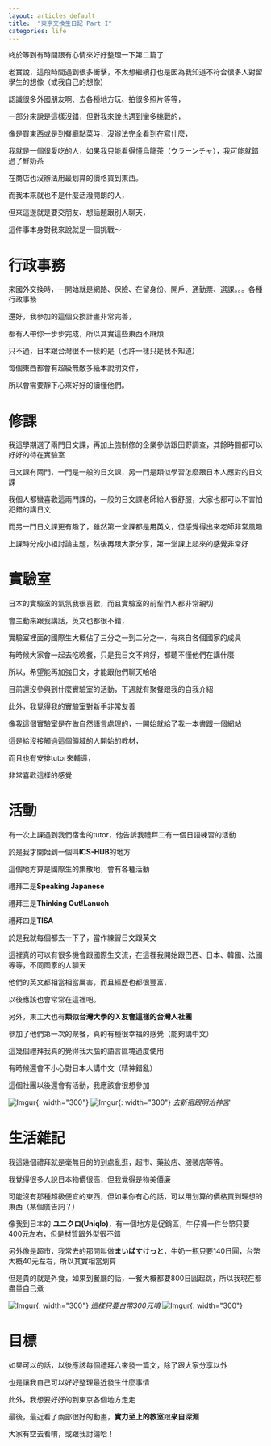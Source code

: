 ```yaml
---
layout: articles_default
title:  "東京交換生日記 Part I"
categories: life
---
```


終於等到有時間跟有心情來好好整理一下第二篇了

老實說，這段時間遇到很多衝擊，不太想繼續打也是因為我知道不符合很多人對留學生的想像（或我自己的想像）

認識很多外國朋友啊、去各種地方玩、拍很多照片等等，

一部分來說是這樣沒錯，但對我來說也遇到蠻多挑戰的，

像是買東西或是到餐廳點菜時，沒辦法完全看到在寫什麼，

我就是一個很愛吃的人，如果我只能看得懂烏龍茶（ウラーンチャ），我可能就錯過了鮮奶茶

在商店也沒辦法用最划算的價格買到東西。

而我本來就也不是什麼活潑開朗的人，

但來這邊就是要交朋友、想話題跟別人聊天，

這件事本身對我來說就是一個挑戰～

# 行政事務

來國外交換時，一開始就是網路、保險、在留身份、開戶、通勤票、選課。。。各種行政事務

還好，我參加的這個交換計畫非常完善，

都有人帶你一步步完成，所以其實這些東西不麻煩

只不過，日本跟台灣很不一樣的是（也許一樣只是我不知道）

每個東西都會有超級無敵多紙本說明文件，

所以會需要靜下心來好好的讀懂他們。

# 修課

我這學期選了兩門日文課，再加上強制修的企業參訪跟田野調查，其餘時間都可以好好的待在實驗室

日文課有兩門，一門是一般的日文課，另一門是類似學習怎麼跟日本人應對的日文課

我個人都蠻喜歡這兩門課的，一般的日文課老師給人很舒服，大家也都可以不害怕犯錯的講日文

而另一門日文課更有趣了，雖然第一堂課都是用英文，但感覺得出來老師非常風趣

上課時分成小組討論主題，然後再跟大家分享，第一堂課上起來的感覺非常好

# 實驗室

日本的實驗室的氣氛我很喜歡，而且實驗室的前輩們人都非常親切

會主動來跟我講話，英文也都很不錯，

實驗室裡面的國際生大概佔了三分之一到二分之一，有來自各個國家的成員

有時候大家會一起去吃晚餐，只是我日文不夠好，都聽不懂他們在講什麼

所以，希望能再加強日文，才能跟他們聊天哈哈

目前還沒參與到什麼實驗室的活動，下週就有聚餐跟我的自我介紹

此外，我覺得我的實驗室對新手非常友善

像我這個實驗室是在做自然語言處理的，一開始就給了我一本書跟一個網站

這是給沒接觸過這個領域的人開始的教材，

而且也有安排tutor來輔導，

非常喜歡這樣的感覺

# 活動

有一次上課遇到我們宿舍的tutor，他告訴我禮拜二有一個日語練習的活動

於是我才開始到一個叫**ICS-HUB**的地方

這個地方算是國際生的集散地，會有各種活動

禮拜二是**Speaking Japanese**

禮拜三是**Thinking Out!Lanuch**

禮拜四是**TISA**

於是我就每個都去一下了，當作練習日文跟英文

這裡真的可以有很多機會跟國際生交流，在這裡我開始跟巴西、日本、韓國、法國等等，不同國家的人聊天

他們的英文都相當相當厲害，而且經歷也都很豐富，

以後應該也會常常在這裡吧。

另外，東工大也有**類似台灣大學的Ｘ友會這樣的台灣人社團**

參加了他們第一次的聚餐，真的有種很幸福的感覺（能夠講中文）

這幾個禮拜我真的覺得我大腦的語言區塊過度使用

有時候還會不小心對日本人講中文（精神錯亂）

這個社團以後還會有活動，我應該會很想參加

![Imgur](https://i.imgur.com/Y6vpzXA.jpg){: width="300"}
![Imgur](https://i.imgur.com/UG8UXuQ.jpg){: width="300"}
*去新宿跟明治神宮*


# 生活雜記

我這幾個禮拜就是毫無目的的到處亂逛，超市、藥妝店、服裝店等等。

我覺得很多人說日本物價很高，但我覺得是物美價廉

可能沒有那種超級便宜的東西，但如果你有心的話，可以用划算的價格買到理想的東西（某個廣告詞？）

像我到日本的 **ユニクロ(Uniqlo)**，有一個地方是促銷區，牛仔褲一件台幣只要400元左右，但是材質跟外型很不錯

另外像是超市，我常去的那間叫做**まいばすけっと**，牛奶一瓶只要140日圓，台幣大概40元左右，所以其實相當划算

但是貴的就是外食，如果到餐廳的話，一餐大概都要800日圓起跳，所以我現在都盡量自己煮

![Imgur](https://i.imgur.com/u1wqQsw.jpg){: width="300"}
*這樣只要台幣300元唷*
![Imgur](https://i.imgur.com/8GyfDxz.jpg){: width="300"}

# 目標

如果可以的話，以後應該每個禮拜六來發一篇文，除了跟大家分享以外

也是讓我自己可以好好整理最近發生什麼事情

此外，我想要好好的到東京各個地方走走

最後，最近看了兩部很好的動畫，**實力至上的教室**跟**來自深淵**

大家有空去看唷，或跟我討論哈！












